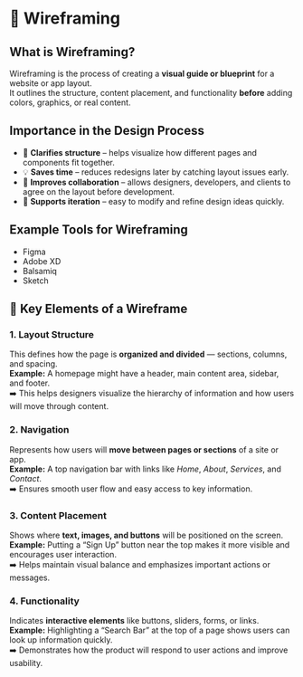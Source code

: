 # 🧠 Wireframing

## What is Wireframing?
Wireframing is the process of creating a **visual guide or blueprint** for a website or app layout.  
It outlines the structure, content placement, and functionality **before** adding colors, graphics, or real content.

## Importance in the Design Process
- 🧭 **Clarifies structure** – helps visualize how different pages and components fit together.  
- 💡 **Saves time** – reduces redesigns later by catching layout issues early.  
- 🤝 **Improves collaboration** – allows designers, developers, and clients to agree on the layout before development.  
- 🔁 **Supports iteration** – easy to modify and refine design ideas quickly.

## Example Tools for Wireframing
- Figma  
- Adobe XD  
- Balsamiq  
- Sketch



## 🧩 Key Elements of a Wireframe

### 1. Layout Structure
This defines how the page is **organized and divided** — sections, columns, and spacing.  
**Example:** A homepage might have a header, main content area, sidebar, and footer.  
➡️ This helps designers visualize the hierarchy of information and how users will move through content.

### 2. Navigation
Represents how users will **move between pages or sections** of a site or app.  
**Example:** A top navigation bar with links like *Home*, *About*, *Services*, and *Contact*.  
➡️ Ensures smooth user flow and easy access to key information.

### 3. Content Placement
Shows where **text, images, and buttons** will be positioned on the screen.  
**Example:** Putting a “Sign Up” button near the top makes it more visible and encourages user interaction.  
➡️ Helps maintain visual balance and emphasizes important actions or messages.

### 4. Functionality
Indicates **interactive elements** like buttons, sliders, forms, or links.  
**Example:** Highlighting a “Search Bar” at the top of a page shows users can look up information quickly.  
➡️ Demonstrates how the product will respond to user actions and improve usability.
